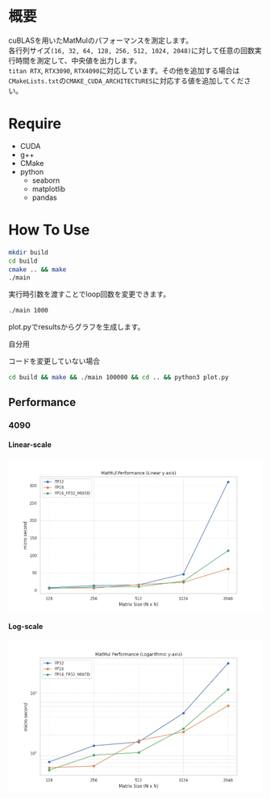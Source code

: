 # 概要
cuBLASを用いたMatMulのパフォーマンスを測定します。  
各行列サイズ`(16, 32, 64, 128, 256, 512, 1024, 2048)`に対して任意の回数実行時間を測定して、中央値を出力します。  
`titan RTX`, `RTX3090`, `RTX4090`に対応しています。その他を追加する場合は`CMakeLists.txt`の`CMAKE_CUDA_ARCHITECTURES`に対応する値を追加してください。  

# Require
- CUDA
- g++
- CMake
- python
    - seaborn
    - matplotlib
    - pandas

# How To Use

```bash
mkdir build
cd build
cmake .. && make
./main
```

実行時引数を渡すことでloop回数を変更できます。
```bash
./main 1000
```

plot.pyでresultsからグラフを生成します。

自分用

コードを変更していない場合
```bash
cd build && make && ./main 100000 && cd .. && python3 plot.py
```

## Performance

### 4090

#### Linear-scale
![](output_4090_linear.png)
#### Log-scale
![](output_4090_log.png)